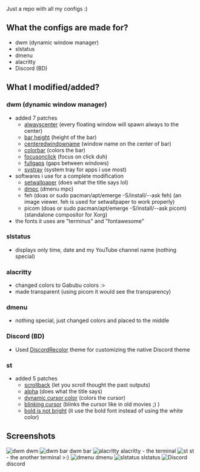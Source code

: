 Just a repo with all my configs :) 

## What the configs are made for?
+ dwm (dynamic window manager)
+ slstatus
+ dmenu
+ alacritty
+ Discord (BD)

## What I modified/added?
### dwm (dynamic window manager)
+ added 7 patches
  - [alwayscenter](https://dwm.suckless.org/patches/alwayscenter/) (every floating window will spawn always to the center)
  - [bar height](https://dwm.suckless.org/patches/bar_height/) (height of the bar)
  - [centeredwindowname](https://dwm.suckless.org/patches/centeredwindowname/) (window name on the center of bar)
  - [colorbar](https://dwm.suckless.org/patches/colorbar/) (colors the bar)
  - [focusonclick](https://dwm.suckless.org/patches/focusonclick/) (focus on click duh)
  - [fullgaps](https://dwm.suckless.org/patches/fullgaps/) (gaps between windows)
  - [systray](https://dwm.suckless.org/patches/systray/) (system tray for apps i use most)
+ softwares i use for a complete modification
  - [setwallpaper](https://github.com/speediegamer/setwallpaper) (does what the title says lol)
  - [dmpc](https://github.com/jornmann/dmpc/) (dmenu mpc)
  - feh (doas or sudo pacman/apt/emerge -S/install/--ask feh) (an image viewer. feh is used for setwallpaper to work properly)
  - picom (doas or sudo pacman/apt/emerge -S/install/--ask picom) (standalone compositor for Xorg)
+ the fonts it uses are "terminus" and "fontawesome"

### slstatus
+ displays only time, date and my YouTube channel name (nothing special)

### alacritty
+ changed colors to Gabubu colors :>
+ made transparent (using picom it would see the transparency)

### dmenu
+ nothing special, just changed colors and placed to the middle

### Discord (BD)
+ Used [DiscordRecolor](https://betterdiscord.app/theme/DiscordRecolor) theme for customizing the native Discord theme

### st
+ added 5 patches
  - [scrollback](https://st.suckless.org/patches/scrollback/) (let you scroll thought the past outputs)
  - [alpha](https://st.suckless.org/patches/alpha/) (does what the title says)
  - [dynamic cursor color](https://st.suckless.org/patches/dynamic-cursor-color/) (colors the cursor)
  - [blinking cursor](https://st.suckless.org/patches/blinking_cursor/) (blinks the cursor like in old movies ;) )
  - [bold is not bright](https://st.suckless.org/patches/bold-is-not-bright/) (it use the bold font instead of using the white color)

## Screenshots
![dwm](https://user-images.githubusercontent.com/88589756/160250288-25aa2684-7a44-434e-b0be-59cd9a5fbcf1.png)
dwm
![dwm bar](https://user-images.githubusercontent.com/88589756/160917399-b790bf22-b648-4d5f-8c26-a3cd8c9e9c07.png)
dwm bar
![alacritty](https://user-images.githubusercontent.com/88589756/160250311-a6f1f711-9e1a-474f-b335-dfe8fd3b16a4.png)
alacritty - the terminal
![st](https://user-images.githubusercontent.com/88589756/161034238-fe636170-919f-4110-9254-f7c5bb9dade8.png)
st - the another terminal >:)
![dmenu](https://user-images.githubusercontent.com/88589756/160250334-797ec0a9-a8a3-496e-9a9f-8cc98f91ce59.png)
dmenu
![slstatus](https://user-images.githubusercontent.com/88589756/160250357-03f345c5-b172-4b5c-b442-114e4ed4f1a1.png)
slstatus
![Discord](https://user-images.githubusercontent.com/88589756/160545895-a5977c52-ee0f-4588-a8c6-c5306e48dc72.png)
discord
